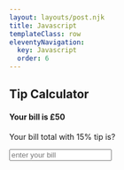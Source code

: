 ```yaml
---
layout: layouts/post.njk
title: Javascript
templateClass: row
eleventyNavigation:
  key: Javascript
  order: 6
---
```

<script>

// JavaScript Tip Calculator
function bill() {
    let totalBill = 50;
    let tipPercent = 15;
    let tip = (totalBill / 100) * tipPercent;
    let totalBillWithTip = totalBill + tip; 
 document.getElementById("myBill").innerHTML = totalBillWithTip;
}
document.write(totalBillWithTip);

</script>
<h2>Tip Calculator</h2>
<h4>Your bill is £50</h4>
<p>Your bill total with 15% tip is?</p>
<input type="text" id="Number" placeholder="enter your bill" oninput="bill(this.value)">
<p id="myBill"></p>

<script> 
